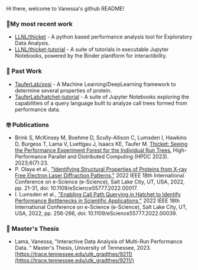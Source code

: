 Hi there, welcome to Vanessa's github README!



### 🔨My most recent work

- [LLNL/thicket](https://github.com/LLNL/thicket) - A python based performance analysis tool for Exploratory Data Analysis.
- [LLNL/thicket-tutorial](https://github.com/LLNL/thicket-tutorial) - A suite of tutorials in executable Jupyter Notebooks, powered by the Binder plantform for interactibility.

### 🌱 Past Work
- [TauferLab/xpsi](https://github.com/TauferLab/XPSI) - A Machine Learning/DeepLearning framework to determine several properties of protein.
- [TauferLab/hatchet-tutorial](https://github.com/TauferLab/hatchet-tutorial) - A suite of Jupyter Notebooks exploring the capabilities of a query language built to analyze call trees formed from performance data.

### 🤓 Publications
- Brink S, McKinsey M, Boehme D, Scully-Allison C, Lumsden I, Hawkins D, Burgess T, Lama V, Luettgau J, Isaacs KE, Taufer M. [Thicket: Seeing the Performance Experiment Forest for the Individual Run Trees.](https://kisaacs.github.io/papers/brink_thicket_hpdc2023.pdf) High-Performance Parallel and Distributed Computing (HPDC 2023). 2023;6(7):23.
- P. Olaya et al., ["Identifying Structural Properties of Proteins from X-ray Free Electron Laser Diffraction Patterns,"](https://ieeexplore.ieee.org/abstract/document/9973459) 2022 IEEE 18th International Conference on e-Science (e-Science), Salt Lake City, UT, USA, 2022, pp. 21-31, doi: 10.1109/eScience55777.2022.00017.
- I. Lumsden et al., ["Enabling Call Path Querying in Hatchet to Identify Performance Bottlenecks in Scientific Applications,"](https://ieeexplore.ieee.org/abstract/document/9973727) 2022 IEEE 18th International Conference on e-Science (e-Science), Salt Lake City, UT, USA, 2022, pp. 256-266, doi: 10.1109/eScience55777.2022.00039.

### 👷 Master's Thesis
- Lama, Vanessa, "Interactive Data Analysis of Multi-Run Performance Data. " Master's Thesis, University of Tennessee, 2023.
[https://trace.tennessee.edu/utk_gradthes/9211](https://trace.tennessee.edu/utk_gradthes/9211/)
